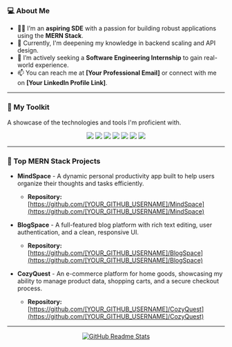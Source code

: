 ### 💻 About Me

- 👨‍💻 I’m an **aspiring SDE** with a passion for building robust applications using the **MERN Stack**.
- 🌱 Currently, I'm deepening my knowledge in backend scaling and API design.
- 💼 I’m actively seeking a **Software Engineering Internship** to gain real-world experience.
- 📫 You can reach me at **[Your Professional Email]** or connect with me on **[Your LinkedIn Profile Link]**.

---

### 🚀 My Toolkit

A showcase of the technologies and tools I'm proficient with.

<p align="center">
  <img src="https://img.shields.io/badge/MongoDB-47A248?style=for-the-badge&logo=mongodb&logoColor=white" />
  <img src="https://img.shields.io/badge/Express.js-000000?style=for-the-badge&logo=express&logoColor=white" />
  <img src="https://img.shields.io/badge/React-61DAFB?style=for-the-badge&logo=react&logoColor=black" />
  <img src="https://img.shields.io/badge/Node.js-339933?style=for-the-badge&logo=node.js&logoColor=white" />
  <img src="https://img.shields.io/badge/JavaScript-F7DF1E?style=for-the-badge&logo=javascript&logoColor=black" />
  <img src="https://img.shields.io/badge/Git-F05032?style=for-the-badge&logo=git&logoColor=white" />
  <img src="https://img.shields.io/badge/CSS3-1572B6?style=for-the-badge&logo=css3&logoColor=white" />
</p>

---

### 🌟 Top MERN Stack Projects

- **MindSpace** - A dynamic personal productivity app built to help users organize their thoughts and tasks efficiently.
  - **Repository:** [https://github.com/[YOUR_GITHUB_USERNAME]/MindSpace](https://github.com/[YOUR_GITHUB_USERNAME]/MindSpace)

- **BlogSpace** - A full-featured blog platform with rich text editing, user authentication, and a clean, responsive UI.
  - **Repository:** [https://github.com/[YOUR_GITHUB_USERNAME]/BlogSpace](https://github.com/[YOUR_GITHUB_USERNAME]/BlogSpace)

- **CozyQuest** - An e-commerce platform for home goods, showcasing my ability to manage product data, shopping carts, and a secure checkout process.
  - **Repository:** [https://github.com/[YOUR_GITHUB_USERNAME]/CozyQuest](https://github.com/[YOUR_GITHUB_USERNAME]/CozyQuest)

---

<div align="center">
  <a href="https://github.com/anuraghazra/github-readme-stats">
    <img src="https://img.shields.io/badge/Made%20with-GitHub%20Readme%20Stats-1f425f.svg" alt="GitHub Readme Stats" />
  </a>
</div>
